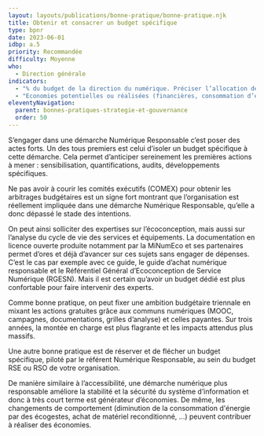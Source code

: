 ```yaml
---
layout: layouts/publications/bonne-pratique/bonne-pratique.njk
title: Obtenir et consacrer un budget spécifique
type: bpnr
date: 2023-06-01
idbp: a.5
priority: Recommandée
difficulty: Moyenne
who:
  - Direction générale
indicators:
  - "% du budget de la direction du numérique. Préciser l’allocation de ce budget"
  - "Economies potentielles ou réalisées (financières, consommation d’énergie…)"
eleventyNavigation:
  parent: bonnes-pratiques-strategie-et-gouvernance
  order: 50
---
```


S’engager dans une démarche Numérique Responsable c’est poser des actes forts. Un des tous premiers est celui d’isoler un budget spécifique à cette démarche. Cela permet d’anticiper sereinement les premières actions à mener : sensibilisation, quantifications, audits, développements spécifiques.

Ne pas avoir à courir les comités exécutifs (COMEX) pour obtenir les arbitrages budgétaires est un signe fort montrant que l’organisation est réellement impliquée dans une démarche Numérique Responsable, qu’elle a donc dépassé le stade des intentions.

On peut ainsi solliciter des expertises sur l’écoconception, mais aussi sur l’analyse du cycle de vie des services et équipements. La documentation en licence ouverte produite notamment par la MiNumEco et ses partenaires permet d’ores et déjà d’avancer sur ces sujets sans engager de dépenses. C’est le cas par exemple avec ce guide, le guide d’achat numérique responsable et le Référentiel Général d’Ecoconception de Service Numérique (RGESN). Mais il est certain qu’avoir un budget dédié est plus confortable pour faire intervenir des experts.

Comme bonne pratique, on peut fixer une ambition budgétaire triennale en mixant les actions gratuites grâce aux communs numériques (MOOC, campagnes, documentations, grilles d’analyse) et celles payantes. Sur trois années, la montée en charge est plus flagrante et les impacts attendus plus massifs.

Une autre bonne pratique est de réserver et de flécher un budget spécifique, piloté par le référent Numérique Responsable, au sein du budget RSE ou RSO de votre organisation.

De manière similaire à l’accessibilité, une démarche numérique plus responsable améliore la stabilité et la sécurité du système d’information et donc à très court terme est générateur d’économies. De même, les changements de comportement (diminution de la consommation d'énergie par des écogestes, achat de matériel reconditionné, ...) peuvent contribuer à réaliser des économies.
